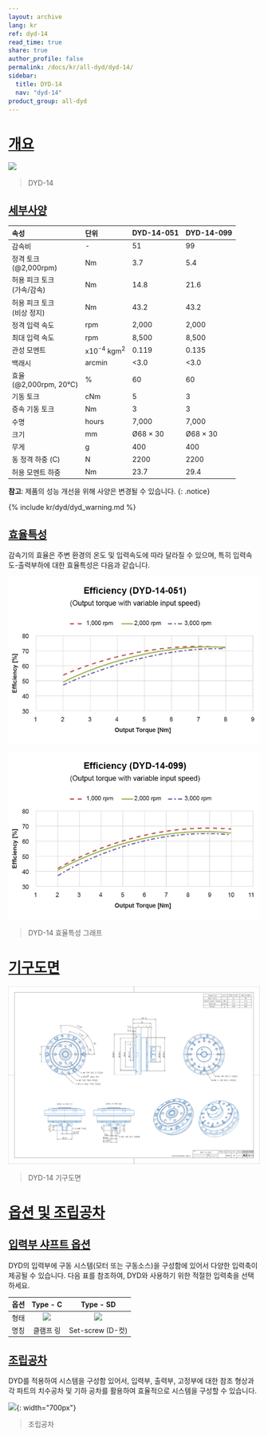 ```yaml
---
layout: archive
lang: kr
ref: dyd-14
read_time: true
share: true
author_profile: false
permalink: /docs/kr/all-dyd/dyd-14/
sidebar:
  title: DYD-14
  nav: "dyd-14"
product_group: all-dyd
---
```


# [개요](#개요)

![](/assets/images/dyd/dyd_14_product_image_01.png)

> DYD-14

## [세부사양](#세부사양)

<!-- Previous Spec
 
|             속성             |               단위               | DYD-14-051 | DYD-14-099 | 비고 |
|:----------------------------:|:--------------------------------:|:----------:|:----------:|:----:|
|            감속비            |                -                 |     51     |     99     |  -   |
|     순간 최대 허용 토크      |                Nm                |     24     |     35     |  -   |
|  정격 토크<br>(@2,000 rpm)   |                Nm                |    3.7     |    5.4     |  -   |
|        최대 입력 속도        |               rpm                |   6,000    |   6,000    |  -   |
|        정격 입력 속도        |               rpm                |   2,000    |   2,000    |  -   |
|         관성 모멘트          | X10<sup>-4</sup> kgm<sup>2</sup> |   0.119    |   0.135    |  -   |
|            백래쉬            |              arcmin              |    <3.0    |    <3.0    |  -   |
|         로스트 모션          |              arcmin              |    <3.0    |    <3.0    |  -   |
|          토크 강성           |            Nm/arcmin             |    2.0     |    2.0     |  -   |
| 효율(@2,000 rpm, 20 &#8451;) |                %                 |     55     |     55     |  -   |
|          기동 토크           |               cNm                |     20     |     20     |  -   |
|       백 드라이브 토크       |                Nm                |    3.0     |    3.0     |  -   |
|             수명             |              hours               |   7,000    |   7,000    |  -   |
|       크기 (O.D. X H)        |                mm                |  68 x 30   |  68 x 30   |  -   |
|             무게             |                g                 |    400     |    400     |  -   |

-->

| 속성                          | 단위                             | DYD-14-051 | DYD-14-099 |
|:------------------------------|:---------------------------------|:-----------|:-----------|
| 감속비                        | \-                               | 51         | 99         |
| 정격 토크<br>(@2,000rpm)      | Nm                               | 3.7        | 5.4        |
| 허용 피크 토크<br>(가속/감속) | Nm                               | 14.8       | 21.6       |
| 허용 피크 토크<br>(비상 정지) | Nm                               | 43.2       | 43.2       |
| 정격 입력 속도                | rpm                              | 2,000      | 2,000      |
| 최대 입력 속도                | rpm                              | 8,500      | 8,500      |
| 관성 모멘트                   | x10<sup>-4</sup> kgm<sup>2</sup> | 0.119      | 0.135      |
| 백래시                        | arcmin                           | <3.0       | <3.0       |
| 효율<br>(@2,000rpm, 20℃)      | %                                | 60         | 60         |
| 기동 토크                     | cNm                              | 5          | 3          |
| 증속 기동 토크                | Nm                               | 3          | 3          |
| 수명                          | hours                            | 7,000      | 7,000      |
| 크기                          | mm                               | Ø68 × 30   | Ø68 × 30   |
| 무게                          | g                                | 400        | 400        |
| 동 정격 하중 (C)              | N                                | 2200       | 2200       |
| 허용 모멘트 하중              | Nm                               | 23.7       | 29.4       |


**참고**: 제품의 성능 개선을 위해 사양은 변경될 수 있습니다.
{: .notice}

{% include kr/dyd/dyd_warning.md %}

## [효율특성](#효율특성)

감속기의 효율은 주변 환경의 온도 및 입력속도에 따라 달라질 수 있으며, 특히 입력속도-출력부하에 대한 효율특성은 다음과 같습니다.

<!-- ![](/assets/images/dyd/dyd_14_efficiency_kr.png){: width="700px"} -->

![](/assets/images/dyd/efficiency_dyd_14_051.jpg)

![](/assets/images/dyd/efficiency_dyd_14_099.jpg)

> DYD-14 효율특성 그래프

# [기구도면](#기구도면)

<!-- ![](/assets/images/dyd/dyd_14_drawings.png) -->

![](/assets/images/dyd/dyd_14_drawing_update.png)

> DYD-14 기구도면

# [옵션 및 조립공차](#옵션-및-조립공차)

## [입력부 샤프트 옵션](#입력부-샤프트-옵션)

DYD의 입력부에 구동 시스템(모터 또는 구동소스)을 구성함에 있어서 다양한 입력축이 제공될 수 있습니다. 다음 표를 참조하여, DYD와 사용하기 위한 적절한 입력축을 선택하세요. 

| 옵션 |                Type - C                |                Type - SD                |
|:----:|:--------------------------------------:|:---------------------------------------:|
| 형태 | ![](/assets/images/dyd/dyd_c_type.png) | ![](/assets/images/dyd/dyd_sd_type.png) |
| 명칭 |               클램프 링                |            Set-screw (D-컷)             |

## [조립공차](#조립공차)

DYD를 적용하여 시스템을 구성함 있어서, 입력부, 출력부, 고정부에 대한 참조 형상과 각 파트의 치수공차 및 기하 공차를 활용하여 효율적으로 시스템을 구성할 수 있습니다.

![](/assets/images/dyd/dyd_14_assembly_tollerance_01.png){: width="700px"}

> 조립공차
